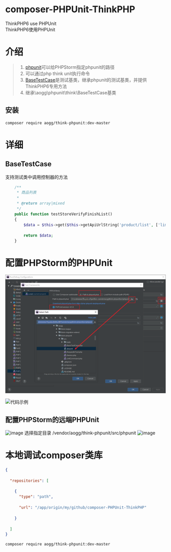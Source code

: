 # composer-PHPUnit-ThinkPHP
ThinkPHP6 use PHPUnit  
ThinkPHP6使用PHPUnit


# 介绍
> 1. [phpunit](https://github.com/aogg/composer-PHPUnit-ThinkPHP/blob/master/src/phpunit)可以给PHPStorm指定phpunit的路径
> 2. 可以通过php think unit执行命令
> 3. [BaseTestCase](https://github.com/aogg/composer-PHPUnit-ThinkPHP/blob/master/src/BaseTestCase.php)是测试基类，继承phpunit的测试基类，并提供ThinkPHP6专用方法
> 4. 继承\aogg\phpunit\think\BaseTestCase基类





## 安装

```bash
composer require aogg/think-phpunit:dev-master
```


# 详细

## BaseTestCase

支持测试类中调用控制器的方法
```php
    /**
     * 商品列表
     *
     * @return array|mixed
     */
    public function testStoreVerifyFinishList()
    {
        $data = $this->get($this->getApiUrlString('product/list', ['limit' => 1]));

        return $data;
    }
```




# 配置PHPStorm的PHPUnit
![配置PHPStorm的PHPUnit](https://raw.githubusercontent.com/aogg/composer-PHPUnit-ThinkPHP/master/docs/PHPStorm%E9%85%8D%E7%BD%AEPHPUnit.jpg)


![代码示例](https://github.com/aogg/composer-PHPUnit-ThinkPHP/assets/8998031/4a5d476a-9b9a-41f6-9e2a-0ef0d490d5d2)


## 配置PHPStorm的远端PHPUnit
<img width="285" alt="image" src="https://github.com/aogg/composer-PHPUnit-ThinkPHP/assets/8998031/d602c6df-75d6-4536-add0-e38c883ab890">  
选择指定目录 /vendor/aogg/think-phpunit/src/phpunit  
<img width="202" alt="image" src="https://github.com/aogg/composer-PHPUnit-ThinkPHP/assets/8998031/57067794-a4d3-4769-a31e-bd82718d0148">  



# 本地调试composer类库
```json
{

  "repositories": [

    {
      "type": "path",

      "url": "/app/origin/my/github/composer-PHPUnit-ThinkPHP"

    }

  ]
}
```
```bash
composer require aogg/think-phpunit:dev-master
```

